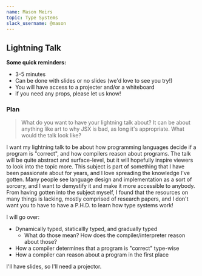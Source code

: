 ```yaml
---
name: Mason Meirs
topic: Type Systems
slack_username: @mason
---
```


## Lightning Talk

**Some quick reminders:**

* 3-5 minutes
* Can be done with slides or no slides (we'd love to see you try!)
* You will have access to a projecter and/or a whiteboard
* if you need any props, please let us know!

### Plan

> What do you want  to have your lightning talk about? It can be about anything like art to why JSX is bad, as long it's appropriate.
> What would the talk look like? 

I want my lightning talk to be about how programming languages decide if a program is "correct", and how compilers reason about programs.
The talk will be quite abstract and surface-level, but it will hopefully inspire viewers to look into the topic more. This subject is part of something
that I have been passionate about for years, and I love spreading the knowledge I've gotten. Many people see language design and implementation as a sort
of sorcery, and I want to demystify it and make it more accessible to anybody. From having gotten into the subject myself, I found that the resources
on many things is lacking, mostly comprised of research papers, and I don't want you to have to have a P.H.D. to learn how type systems work!

I will go over:
* Dynamically typed, staticallly typed, and gradually typed
  * What do those mean? How does the compiler/interpreter reason about those?
* How a compiler determines that a program is "correct" type-wise
* How a compiler can reason about a program in the first place

I'll have slides, so I'll need a projector. 
